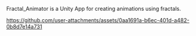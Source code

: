 Fractal_Animator is a Unity App for creating animations using fractals.





https://github.com/user-attachments/assets/0aa1691a-b6ec-401d-a482-0b8d7e14a731

